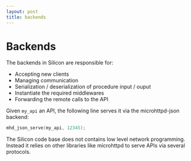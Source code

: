 ```yaml
---
layout: post
title: backends
---
```



Backends
===================

The backends in Silicon are responsible for:

  - Accepting new clients
  - Managing communication
  - Serialization / deserialization of procedure input / ouput
  - Instantiate the required middlewares
  - Forwarding the remote calls to the API


Given ```my_api``` an API, the following line serves it via the
microhttpd-json backend:

```c++
mhd_json_serve(my_api, 12345);
```

The Silicon code base does not contains low level network
programming. Instead it relies on other libraries like microhttpd to
serve APIs via several protocols.
